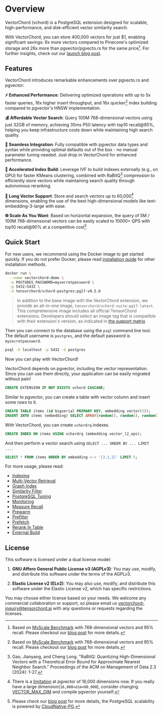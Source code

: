 # Overview

VectorChord (vchord) is a PostgreSQL extension designed for scalable, high-performance, and disk-efficient vector similarity search.

With VectorChord, you can store 400,000 vectors for just $1, enabling significant savings: 6x more vectors compared to Pinecone's optimized storage and 26x more than pgvector/pgvecto.rs for the same price[^1]. For further insights, check out our [launch blog post](https://blog.vectorchord.ai/vectorchord-store-400k-vectors-for-1-in-postgresql).

## Features

VectorChord introduces remarkable enhancements over pgvecto.rs and pgvector:

**⚡ Enhanced Performance**: Delivering optimized operations with up to 5x faster queries, 16x higher insert throughput, and 16x quicker[^1] index building compared to pgvector's HNSW implementation.

[^1]: Based on [MyScale Benchmark](https://myscale.github.io/benchmark/) with 768-dimensional vectors and 95% recall. Please checkout our [blog post](https://blog.vectorchord.ai/vectorchord-store-400k-vectors-for-1-in-postgresql) for more details.

**💰 Affordable Vector Search**: Query 100M 768-dimensional vectors using just 32GB of memory, achieving 35ms P50 latency with top10 recall@95%, helping you keep infrastructure costs down while maintaining high search quality.

**🔌 Seamless Integration**: Fully compatible with pgvector data types and syntax while providing optimal defaults out of the box - no manual parameter tuning needed. Just drop in VectorChord for enhanced performance.

**🔧 Accelerated Index Build**: Leverage IVF to build indexes externally (e.g., on GPU) for faster KMeans clustering, combined with RaBitQ[^2] compression to efficiently store vectors while maintaining search quality through autonomous reranking.

[^2]: Gao, Jianyang, and Cheng Long. "RaBitQ: Quantizing High-Dimensional Vectors with a Theoretical Error Bound for Approximate Nearest Neighbor Search." Proceedings of the ACM on Management of Data 2.3 (2024): 1-27.

**📏 Long Vector Support**: Store and search vectors up to 60,000[^3] dimensions, enabling the use of the best high-dimensional models like text-embedding-3-large with ease.

[^3]: There is a [limitation](https://github.com/pgvector/pgvector#vector-type) at pgvector of 16,000 dimensions now. If you really have a large dimension(`16,000<dim<60,000`), consider changing [VECTOR_MAX_DIM](https://github.com/pgvector/pgvector/blob/fef635c9e5512597621e5669dce845c744170822/src/vector.h#L4) and compile pgvector yourself.

**🌐 Scale As You Want**: Based on horizontal expansion, the query of 5M / 100M 768-dimensional vectors can be easily scaled to 10000+ QPS with top10 recall@90% at a competitive cost[^4]

[^4]: Please check our [blog post](https://blog.vectorchord.ai/vector-search-at-10000-qps-in-postgresql-with-vectorchord)  for more details, the PostgreSQL scalability is powered by [CloudNative-PG](https://github.com/cloudnative-pg/cloudnative-pg).

## Quick Start

For new users, we recommend using the Docker image to get started quickly. If you do not prefer Docker, please read [installation guide](./installation) for other installation methods.

```bash
docker run \
  --name vectorchord-demo \
  -e POSTGRES_PASSWORD=mysecretpassword \
  -p 5432:5432 \
  -d tensorchord/vchord-postgres:pg17-v0.5.0
```
> In addition to the base image with the VectorChord extension, we provide an all-in-one image, `tensorchord/vchord-suite:pg17-latest`. This comprehensive image includes all official TensorChord extensions. Developers should select an image tag that is compatible with their extension's version, as indicated in [the support matrix](https://github.com/tensorchord/VectorChord-images?tab=readme-ov-file#support-matrix).

Then you can connect to the database using the `psql` command line tool. The default username is `postgres`, and the default password is `mysecretpassword`.

```bash
psql -h localhost -p 5432 -U postgres
```

Now you can play with VectorChord!

VectorChord depends on pgvector, including the vector representation. Since you can use them directly, your application can be easily migrated without pain!

```sql
CREATE EXTENSION IF NOT EXISTS vchord CASCADE;
```

Similar to pgvector, you can create a table with vector column and insert some rows to it.

```sql
CREATE TABLE items (id bigserial PRIMARY KEY, embedding vector(3));
INSERT INTO items (embedding) SELECT ARRAY[random(), random(), random()]::real[] FROM generate_series(1, 1000);
```

With VectorChord, you can create `vchordrq` indexes.

```SQL
CREATE INDEX ON items USING vchordrq (embedding vector_l2_ops);
```

And then perform a vector search using `SELECT ... ORDER BY ... LIMIT ...`.

```SQL
SELECT * FROM items ORDER BY embedding <-> '[3,1,2]' LIMIT 5;
```

For more usage, please read:

- [Indexing](/vectorchord/usage/indexing)
- [Multi-Vector Retrieval](/vectorchord/usage/indexing-with-maxsim-operators)
- [Graph Index](/vectorchord/usage/graph-index)
- [Similarity Filter](/vectorchord/usage/range-query)
- [PostgreSQL Tuning](/vectorchord/usage/performance-tuning)
- [Monitoring](/vectorchord/usage/monitoring)
- [Measure Recall](/vectorchord/usage/measure-recall)
- [Prewarm](/vectorchord/usage/prewarm)
- [Prefilter](/vectorchord/usage/prefilter)
- [Prefetch](/vectorchord/usage/prefetch)
- [Rerank In Table](/vectorchord/usage/rerank-in-table)
- [External Build](/vectorchord/usage/external-index-precomputation)

## License

This software is licensed under a dual license model:

1. **GNU Affero General Public License v3 (AGPLv3)**: You may use, modify, and distribute this software under the terms of the AGPLv3.

2. **Elastic License v2 (ELv2)**: You may also use, modify, and distribute this software under the Elastic License v2, which has specific restrictions.

You may choose either license based on your needs. We welcome any commercial collaboration or support, so please email us <vectorchord-inquiry@tensorchord.ai> with any questions or requests regarding the licenses.

